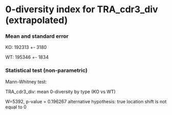 


# 0-diversity index for TRA_cdr3_div (extrapolated)

### Mean and standard error

KO: 192313 +- 3180

WT: 195346 +- 1834

### Statistical test (non-parametric)

Mann-Whitney test:

 TRA_cdr3_div: mean 0-diversity by type (KO vs WT)

W=5392, p-value = 0.196267
alternative hypothesis: true location shift is not equal to 0


